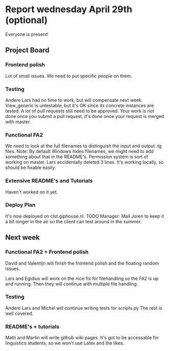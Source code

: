 # Report wednesday April 29th (optional)
Everyone is present!

## Project Board

### Frontend polish
Lot of small issues. We need to put specific people on them.

### Testing
Andere Lars had no time to work, but will compensate next week.
View_generic is untestable, but it's OK since its concrete instances are tested.
A lot of pull requests still need to be approved. Your work is not done once you submit a pull request, it's done once your request is merged with master.

### Functional FA2
We need to look at the full filenames to distinguish the input and output .tg files.
Note: By default Windows hides filenames, we might need to add something about that in the README's.
Permission system is sort of working on master. Lars accidentally deleted 3 lines. It's working locally, so should be fixable easily.

### Extensive README's and Tutorials
Haven't worked on it yet.

### Deploy Plan
It's now deployed on clst.giphouse.nl.
TODO Manager: Mail Joren to keep it a bit longer in the air so the client can test around in the summer.

## Next week

### Functional FA2 + Frontend polish
David and Valentijn will finish the frontend polish and the floating random issues.

Lars and Egidius will work on the nice fix for filehandling so the FA2 is up and running. Then they will continue with multiple file handling.

### Testing
Andere Lars and Michel will continue writing tests for scripts.py
The rest is well covered.

### README's + tutorials
Matti and Martin will write github wiki pages. It's got to be accessable for linguistics students, so we won't use Latex and the likes.



